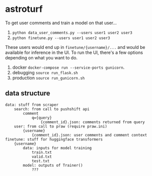 # astroturf
To get user comments and train a model on that user...
1. `python data_user_comments.py --users user1 user2 user3`
2. `python finetune.py --users user1 user2 user3`

These users would end up in `finetune/{username}/...` and would be available for inference in the UI.
To run the UI, there's a few options depending on what you want to do.
1. docker `docker-compose run --service-ports gunicorn`.
2. debugging `source run_flask.sh`
3. production `source run_gunicorn.sh`

## data structure
```
data: stuff from scraper
    search: from call to pushshift api
        comment
            q={query}
                {comment_id}.json: comments returned from query
    user: from call to praw (require praw.ini)
        {username}
            {comment_id}.json: user comments and comment context
finetune: stuff for huggingface transformers
    {username}
        data: inputs for model training
            train.txt
            valid.txt
            test.txt
        model: outputs of Trainer()
            ???
```